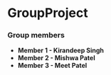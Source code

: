 # GroupProject

### Group members
- **Member 1 - Kirandeep Singh**
- **Member 2 - Mishwa Patel**
- **Member 3 - Meet Patel**
